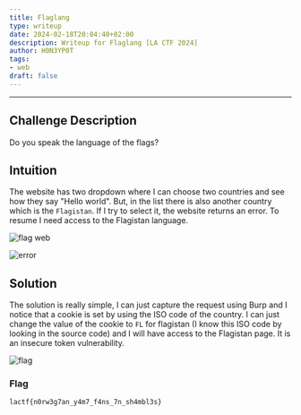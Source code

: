 ```yaml
---
title: Flaglang
type: writeup
date: 2024-02-18T20:04:40+02:00
description: Writeup for Flaglang [LA CTF 2024]
author: H0N3YP0T
tags:
- web
draft: false
---
```

___

## Challenge Description

Do you speak the language of the flags?

## Intuition

The website has two dropdown where I can choose two countries and see how they say "Hello world". But, in the list there is also another country
which is the `Flagistan`. If I try to select it, the website returns an error. To resume I need access to the Flagistan language.

![flag web](/images/la_ctf_2024/flag_chall.png)

![error](/images/la_ctf_2024/flagistan.png)

## Solution

The solution is really simple, I can just capture the request using Burp and I notice that a cookie is set by using the ISO code of the country. I can just change the value of the cookie to `FL` for flagistan (I know this ISO code by looking in the source code) and I will have access to the Flagistan page. It is an insecure token vulnerability.

![flag](/images/la_ctf_2024/flag_flagistan.png)

### Flag

`lactf{n0rw3g7an_y4m7_f4ns_7n_sh4mbl3s}`

